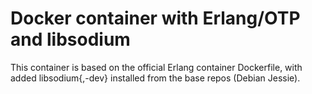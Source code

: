 # Docker container with Erlang/OTP and libsodium

This container is based on the official Erlang container Dockerfile,
with added libsodium{,-dev} installed from the base repos (Debian Jessie).
